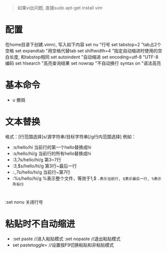 > 如果vi出问题, 直接sudo apt-get install vim

# 配置
在home目录下创建.vimrc, 写入如下内容
set nu              "行号
set tabstop=2       "tab占2个空格
set expandtab       "用空格代替tab
set shiftwidth=4    "指定自动缩进时使用的空白长度, 和tabstop相同
set autoindent      "自动缩进
set encoding=utf-8  "UTF-8编码
set hlsearch        "高亮查询结果
set nowrap          "不自动换行
syntax on           "语法高亮

# 基本命令
- u       撤销

# 文本替换
格式：[行范围选择]s/源字符串/目标字符串[/g行内范围选择]
例如：
- :s/hello/hi         当前行的第一个hello替换成hi
- :s/hello/hi/g       当前行的所有hello替换成hi
- :3,7s/hello/hi/g    第3~7行
- :3,$s/hello/hi/g    第3行~最后一行
- :.,7s/hello/hi/g    当前行~第7行
- :%s/hello/hi/g      %表示整个文件，等效于1,$
`.表示当前行, $表示最后一行, %表示所有行`

#
:set nonu  关闭行号

# 粘贴时不自动缩进
- :set paste            //进入粘贴模式
  :set nopaste          //退出粘贴模式
- set pastetoggle=<F9>  //设置按F9切换粘贴和非粘贴模式